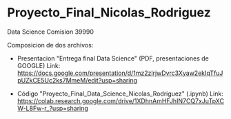 # Proyecto_Final_Nicolas_Rodriguez
Data Science Comision 39990

Composicion de dos archivos:
-  Presentacion "Entrega final Data Science" (PDF, presentaciones de GOOGLE)
   Link: https://docs.google.com/presentation/d/1mz2zlrjwDvrc3Xyaw2ekIqTfuJpUZkCE5Uc2ks7MmeM/edit?usp=sharing
   
-  Código "Proyecto_Final_Data_Science_Nicolas_Rodriguez" (.ipynb)
   Link: https://colab.research.google.com/drive/1XDhnAmHFJhIN7CQ7xJuTpXCW-L8Fw-r_?usp=sharing
  
